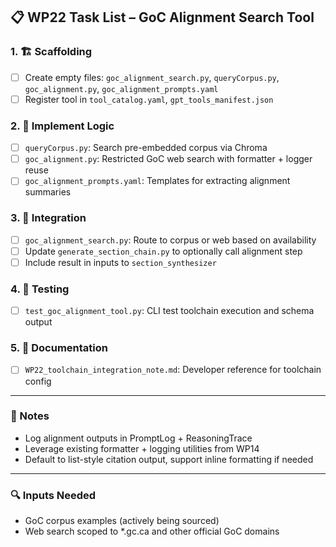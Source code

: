 ## 📋 WP22 Task List – GoC Alignment Search Tool

### 1. 🏗 Scaffolding
- [ ] Create empty files: `goc_alignment_search.py`, `queryCorpus.py`, `goc_alignment.py`, `goc_alignment_prompts.yaml`
- [ ] Register tool in `tool_catalog.yaml`, `gpt_tools_manifest.json`

### 2. 🧠 Implement Logic
- [ ] `queryCorpus.py`: Search pre-embedded corpus via Chroma
- [ ] `goc_alignment.py`: Restricted GoC web search with formatter + logger reuse
- [ ] `goc_alignment_prompts.yaml`: Templates for extracting alignment summaries

### 3. 🔁 Integration
- [ ] `goc_alignment_search.py`: Route to corpus or web based on availability
- [ ] Update `generate_section_chain.py` to optionally call alignment step
- [ ] Include result in inputs to `section_synthesizer`

### 4. 🧪 Testing
- [ ] `test_goc_alignment_tool.py`: CLI test toolchain execution and schema output

### 5. 📎 Documentation
- [ ] `WP22_toolchain_integration_note.md`: Developer reference for toolchain config

---

### 🧩 Notes
- Log alignment outputs in PromptLog + ReasoningTrace
- Leverage existing formatter + logging utilities from WP14
- Default to list-style citation output, support inline formatting if needed

---

### 🔍 Inputs Needed
- GoC corpus examples (actively being sourced)
- Web search scoped to *.gc.ca and other official GoC domains